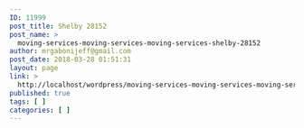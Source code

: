 ```yaml
---
ID: 11999
post_title: Shelby 28152
post_name: >
  moving-services-moving-services-moving-services-shelby-28152
author: mrgabonijeff@gmail.com
post_date: 2018-03-28 01:51:31
layout: page
link: >
  http://localhost/wordpress/moving-services-moving-services-moving-services-shelby-28152/
published: true
tags: [ ]
categories: [ ]
---
```

